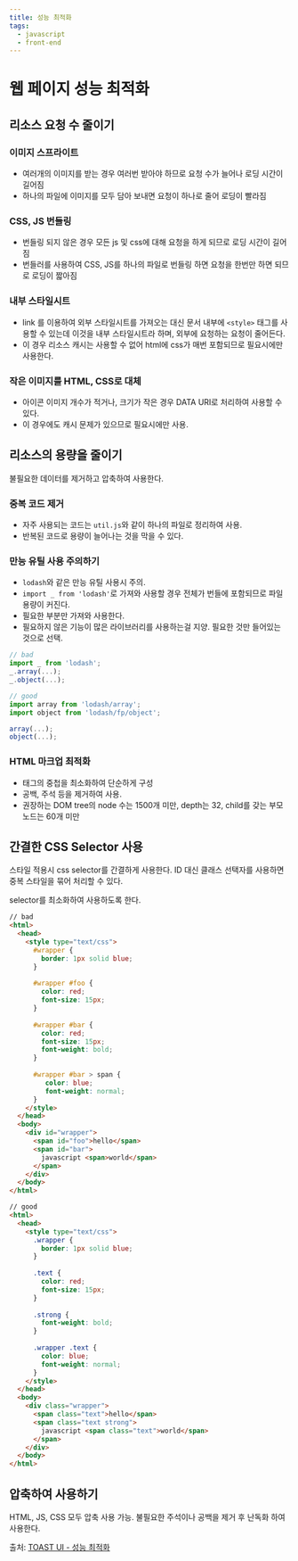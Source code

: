 ```yaml
---
title: 성능 최적화
tags:
  - javascript
  - front-end
---
```

# 웹 페이지 성능 최적화

## 리소스 요청 수 줄이기

### 이미지 스프라이트

- 여러개의 이미지를 받는 경우 여러번 받아야 하므로 요청 수가 늘어나 로딩 시간이 길어짐
- 하나의 파일에 이미지를 모두 담아 보내면 요청이 하나로 줄어 로딩이 빨라짐

### CSS, JS 번들링

* 번들링 되지 않은 경우 모든 js 및 css에 대해 요청을 하게 되므로 로딩 시간이 길어짐
* 번들러를 사용하여 CSS, JS를 하나의 파일로 번들링 하면 요청을 한번만 하면 되므로 로딩이 짧아짐

### 내부 스타일시트

- link 를 이용하여 외부 스타일시트를 가져오는 대신 문서 내부에 `<style>` 태그를 사용할 수 있는데 이것을 내부 스타일시트라 하며, 외부에 요청하는 요청이 줄어든다.
- 이 경우 리소스 캐시는 사용할 수 없어 html에 css가 매번 포함되므로 필요시에만 사용한다.

### 작은 이미지를 HTML, CSS로 대체

- 아이콘 이미지 개수가 적거나, 크기가 작은 경우 DATA URI로 처리하여 사용할 수 있다.
- 이 경우에도 캐시 문제가 있으므로 필요시에만 사용.

## 리소스의 용량을 줄이기

불필요한 데이터를 제거하고 압축하여 사용한다.

### 중복 코드 제거

- 자주 사용되는 코드는 `util.js`와 같이 하나의 파일로 정리하여 사용.
- 반복된 코드로 용량이 늘어나는 것을 막을 수 있다.

### 만능 유틸 사용 주의하기

- `lodash`와 같은 만능 유틸 사용시 주의.
- `import _ from 'lodash'`로 가져와 사용할 경우 전체가 번들에 포함되므로 파일 용량이 커진다. 
- 필요한 부분만 가져와 사용한다.
- 필요하지 않은 기능이 많은 라이브러리를 사용하는걸 지양. 필요한 것만 들어있는 것으로 선택.

```javascript
// bad
import _ from 'lodash';
_.array(...);
_.object(...);

// good
import array from 'lodash/array';
import object from 'lodash/fp/object';

array(...);
object(...);
```



### HTML 마크업 최적화

- 태그의 중첩을 최소화하여 단순하게 구성
- 공백, 주석 등을 제거하여 사용.
- 권장하는 DOM tree의 node 수는 1500개 미만, depth는 32, child를 갖는 부모 노드는 60개 미만

## 간결한 CSS Selector 사용

스타일 적용시 css selector를 간결하게 사용한다. ID 대신 클래스 선택자를 사용하면 중복 스타일을 묶어 처리할 수 있다.

selector를 최소화하여 사용하도록 한다.

```html
// bad
<html>
  <head>
    <style type="text/css">
      #wrapper {
        border: 1px solid blue; 
      }
      
      #wrapper #foo {
        color: red;
        font-size: 15px;
      }
      
      #wrapper #bar {
        color: red;
        font-size: 15px;
        font-weight: bold;
      }
      
      #wrapper #bar > span {
         color: blue;
         font-weight: normal;
      }
    </style>
  </head>
  <body>
    <div id="wrapper">
      <span id="foo">hello</span>
      <span id="bar">
        javascript <span>world</span>
      </span>
    </div>
  </body>
</html>
```



```html
// good
<html>
  <head>
    <style type="text/css">
      .wrapper {
        border: 1px solid blue; 
      }
      
      .text {
        color: red;
        font-size: 15px;
      }
      
      .strong {
        font-weight: bold;
      }
      
      .wrapper .text {
        color: blue;
        font-weight: normal;
      }
    </style>
  </head>
  <body>
    <div class="wrapper">
      <span class="text">hello</span>
      <span class="text strong">
        javascript <span class="text">world</span>
      </span>
    </div>
  </body>
</html>
```

## 압축하여 사용하기

HTML, JS, CSS 모두 압축 사용 가능. 불필요한 주석이나 공백을 제거 후 난독화 하여 사용한다.


출처: [TOAST UI - 성능 최적화](https://ui.toast.com/fe-guide/ko_PERFORMANCE#%EA%B0%84%EA%B2%B0%ED%95%9C-css-%EC%84%A0%ED%83%9D%EC%9E%90-%EC%82%AC%EC%9A%A9)
